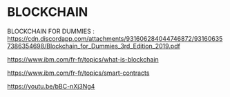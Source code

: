 # BLOCKCHAIN

BLOCKCHAIN FOR DUMMIES : https://cdn.discordapp.com/attachments/931606284044746872/931606357386354698/Blockchain_for_Dummies_3rd_Edition_2019.pdf

https://www.ibm.com/fr-fr/topics/what-is-blockchain

https://www.ibm.com/fr-fr/topics/smart-contracts

https://youtu.be/bBC-nXj3Ng4